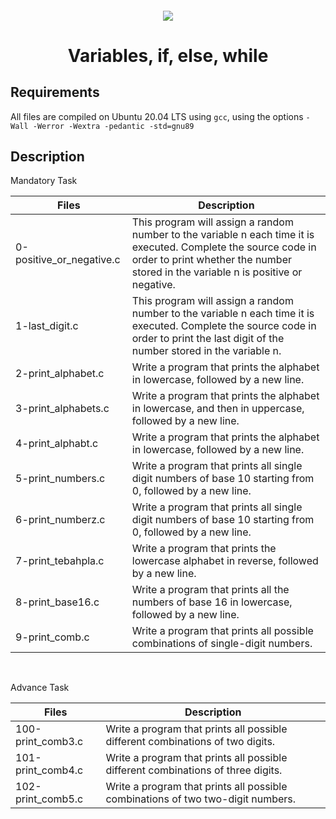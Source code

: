<h4 align="center">
<div class=HeaderSticker>
<img src="https://media.giphy.com/media/CuuSHzuc0O166MRfjt/giphy.gif"/>
</div>
<h1 align="center"> Variables, if, else, while </h1>
</h4>

## Requirements
All files are compiled on Ubuntu 20.04 LTS using `gcc`, using the options `-Wall -Werror -Wextra -pedantic -std=gnu89`

## Description

Mandatory Task

| Files                    | Description                                                                                                                                                                                          |
|--------------------------|------------------------------------------------------------------------------------------------------------------------------------------------------------------------------------------------------|
| 0-positive_or_negative.c | This program will assign a random number to the variable n each time it is executed. Complete the source code in order to print whether the number stored in the variable n is positive or negative. |
| 1-last_digit.c           | This program will assign a random number to the variable n each time it is executed. Complete the source code in order to print the last digit of the number stored in the variable n.               |
| 2-print_alphabet.c       | Write a program that prints the alphabet in lowercase, followed by a new line.                                                                                                                       |
| 3-print_alphabets.c      | Write a program that prints the alphabet in lowercase, and then in uppercase, followed by a new line.                                                                                                |
| 4-print_alphabt.c        | Write a program that prints the alphabet in lowercase, followed by a new line.                                                                                                                       |
| 5-print_numbers.c        | Write a program that prints all single digit numbers of base 10 starting from 0, followed by a new line.                                                                                             |
| 6-print_numberz.c        | Write a program that prints all single digit numbers of base 10 starting from 0, followed by a new line.                                                                                             |
| 7-print_tebahpla.c       | Write a program that prints the lowercase alphabet in reverse, followed by a new line.                                                                                                               |
| 8-print_base16.c         | Write a program that prints all the numbers of base 16 in lowercase, followed by a new line.                                                                                                         |
| 9-print_comb.c           | Write a program that prints all possible combinations of single-digit numbers.                                                                                                                       |
<br>

Advance Task

| Files             | Description                                                                      |
|-------------------|----------------------------------------------------------------------------------|
| 100-print_comb3.c | Write a program that prints all possible different combinations of two digits.   |
| 101-print_comb4.c | Write a program that prints all possible different combinations of three digits. |
| 102-print_comb5.c | Write a program that prints all possible combinations of two two-digit numbers.  |
